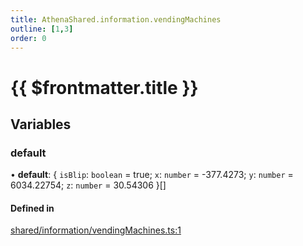 ```yaml
---
title: AthenaShared.information.vendingMachines
outline: [1,3]
order: 0
---
```


# {{ $frontmatter.title }}


## Variables

### default

• **default**: { `isBlip`: `boolean` = true; `x`: `number` = -377.4273; `y`: `number` = 6034.22754; `z`: `number` = 30.54306 }[]

#### Defined in

[shared/information/vendingMachines.ts:1](https://github.com/Stuyk/altv-athena/blob/4945ccd/src/core/shared/information/vendingMachines.ts#L1)

